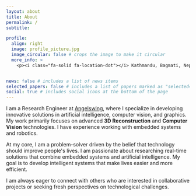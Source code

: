 ```yaml
---
layout: about
title: About
permalink: /
subtitle:

profile:
  align: right
  image: profile_picture.jpg
  image_circular: false # crops the image to make it circular
  more_info: >
    <p><i class="fa-solid fa-location-dot"></i> Kathmandu, Bagmati, Nepal</p>


news: false # includes a list of news items
selected_papers: false # includes a list of papers marked as "selected={true}"
social: true # includes social icons at the bottom of the page
---
```


I am a Research Engineer at [Angelswing](https://angelswing.io/en/), where I specialize in developing innovative solutions in artificial intelligence, computer vision, and graphics. My work primarily focuses on advanced **3D Reconstruction** and **Computer Vision** technologies. I have experience working with embedded systems and robotics.

At my core, I am a problem-solver driven by the belief that technology should improve people's lives. I am passionate about researching real-time solutions that combine embedded systems and artificial intelligence. My goal is to develop intelligent systems that make lives easier and more efficient.

I am always eager to connect with others who are interested in collaborative projects or seeking fresh perspectives on technological challenges.

